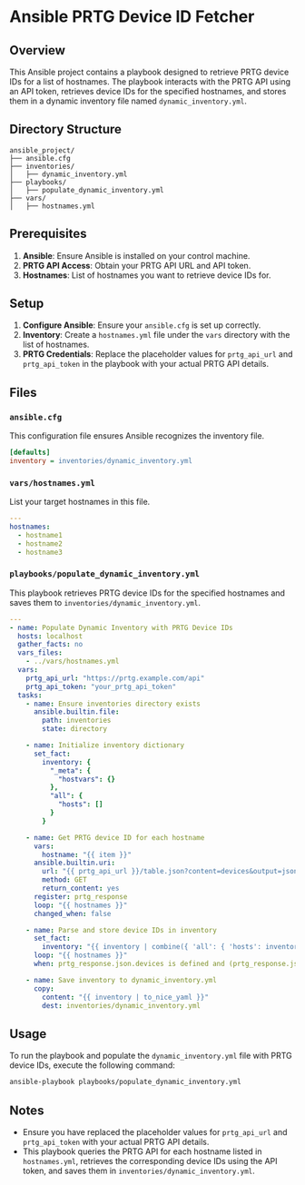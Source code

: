 # Ansible PRTG Device ID Fetcher

## Overview

This Ansible project contains a playbook designed to retrieve PRTG device IDs for a list of hostnames. The playbook interacts with the PRTG API using an API token, retrieves device IDs for the specified hostnames, and stores them in a dynamic inventory file named `dynamic_inventory.yml`.

## Directory Structure

```
ansible_project/
├── ansible.cfg
├── inventories/
│   ├── dynamic_inventory.yml
├── playbooks/
│   ├── populate_dynamic_inventory.yml
├── vars/
│   ├── hostnames.yml
```

## Prerequisites

1. **Ansible**: Ensure Ansible is installed on your control machine.
2. **PRTG API Access**: Obtain your PRTG API URL and API token.
3. **Hostnames**: List of hostnames you want to retrieve device IDs for.

## Setup

1. **Configure Ansible**: Ensure your `ansible.cfg` is set up correctly.
2. **Inventory**: Create a `hostnames.yml` file under the `vars` directory with the list of hostnames.
3. **PRTG Credentials**: Replace the placeholder values for `prtg_api_url` and `prtg_api_token` in the playbook with your actual PRTG API details.

## Files

### `ansible.cfg`

This configuration file ensures Ansible recognizes the inventory file.

```ini
[defaults]
inventory = inventories/dynamic_inventory.yml
```

### `vars/hostnames.yml`

List your target hostnames in this file.

```yaml
---
hostnames:
  - hostname1
  - hostname2
  - hostname3
```

### `playbooks/populate_dynamic_inventory.yml`

This playbook retrieves PRTG device IDs for the specified hostnames and saves them to `inventories/dynamic_inventory.yml`.

```yaml
---
- name: Populate Dynamic Inventory with PRTG Device IDs
  hosts: localhost
  gather_facts: no
  vars_files:
    - ../vars/hostnames.yml
  vars:
    prtg_api_url: "https://prtg.example.com/api"
    prtg_api_token: "your_prtg_api_token"
  tasks:
    - name: Ensure inventories directory exists
      ansible.builtin.file:
        path: inventories
        state: directory

    - name: Initialize inventory dictionary
      set_fact:
        inventory: {
          "_meta": {
            "hostvars": {}
          },
          "all": {
            "hosts": []
          }
        }

    - name: Get PRTG device ID for each hostname
      vars:
        hostname: "{{ item }}"
      ansible.builtin.uri:
        url: "{{ prtg_api_url }}/table.json?content=devices&output=json&columns=device,host&id=0&username=api&passhash={{ prtg_api_token }}"
        method: GET
        return_content: yes
      register: prtg_response
      loop: "{{ hostnames }}"
      changed_when: false

    - name: Parse and store device IDs in inventory
      set_fact:
        inventory: "{{ inventory | combine({ 'all': { 'hosts': inventory['all']['hosts'] + [item] }, '_meta': { 'hostvars': inventory['_meta']['hostvars'] | combine({ item: { 'device_id': (prtg_response.json.devices | selectattr('host', 'equalto', item) | first).objid } }) } }) }}"
      loop: "{{ hostnames }}"
      when: prtg_response.json.devices is defined and (prtg_response.json.devices | selectattr('host', 'equalto', item) | list) | length > 0

    - name: Save inventory to dynamic_inventory.yml
      copy:
        content: "{{ inventory | to_nice_yaml }}"
        dest: inventories/dynamic_inventory.yml
```

## Usage

To run the playbook and populate the `dynamic_inventory.yml` file with PRTG device IDs, execute the following command:

```sh
ansible-playbook playbooks/populate_dynamic_inventory.yml
```

## Notes

- Ensure you have replaced the placeholder values for `prtg_api_url` and `prtg_api_token` with your actual PRTG API details.
- This playbook queries the PRTG API for each hostname listed in `hostnames.yml`, retrieves the corresponding device IDs using the API token, and saves them in `inventories/dynamic_inventory.yml`.